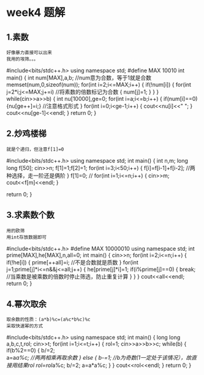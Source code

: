 # week4 题解
## 1.素数
	好像暴力直接可以出来
	我用的埃筛。。。
  #include<bits/stdc++.h>
  using namespace std;
  #define MAX 10010
  int main()
  {
    int num[MAX],a,b;    //num意为合数，等于1就是合数
    memset(num,0,sizeof(num));
    for(int i=2;i<=MAX;i++)
    {
      if(!num[i])
      {
        for(int j=2*i;j<=MAX;j+=i)   //将素数的倍数标记为合数
        {
          num[j]=1;
        }
      }
    }
    while(cin>>a>>b)
    {
      int nu[10000],ge=0;
      for(int i=a;i<=b;i++)
      {
        if(num[i]==0){nu[ge++]=i;}    //注意格式形式
      }
      for(int i=0;i<ge-1;i++)
      {
        cout<<nu[i]<<" "; 
      }		
      cout<<nu[ge-1]<<endl;
    }
    return 0;
  }


##  2.炒鸡楼梯
	就是个递归，但注意f[1]=0
  #include<bits/stdc++.h>
  using namespace std;
  int main()
  {
    int n,m;
    long long f[50];
    cin>>n;
    f[1]=1;f[2]=1;
    for(int i=3;i<50;i++)
    {
      f[i]=f[i-1]+f[i-2];  //两种选择，走一阶还是俩阶
    }
      f[1]=0;   //
    for(int i=1;i<=n;i++)
    {
      cin>>m;
      cout<<f[m]<<endl;
    }

  return 0;
  }

## 3.求素数个数
	用的欧筛
	用int存放数据即可

  #include<bits/stdc++.h>
  #define MAX 10000010
  using namespace std;
  int prime[MAX],he[MAX],n,all=0;
  int main()
  {
    cin>>n;
    for(int i=2;i<=n;i++)
    {
      if(!he[i])
      {
        prime[++all]=i;  //不是合数就是质数
      }
      for(int j=1;prime[j]*i<=n&&j<=all;j++)
      {
        he[prime[j]*i]=1;
        if(i%prime[j]==0)
        {
          break;   //当乘数是被乘数的倍数时停止筛选，防止重复计算
        }
      }
    }
    cout<<all<<endl;
    return 0;
  }


## 4.幂次取余
	取余数的性质：(a*b)%c=(a%c*b%c)%c
	采取快速幂的方式
  #include<bits/stdc++.h>
  using namespace std;
  int main()
  {
    long long a,b,c,t,rol;
      cin>>t;
    for(int i=1;i<=t;i++)
    {
          rol=1;
      cin>>a>>b>>c;
      while(b)
      {
        if(b%2==0)
        {
          b/=2;           
          a=a*a%c;       //两两相乘再取余数
        }
        else
        {
          b-=1;              //b为奇数(1一定处于该情况），故直接用结果rol
          rol=rol*a%c; 
          b/=2;
          a=a*a%c;
        }
      }
      cout<<rol<<endl;
     }
    return 0;
  }
